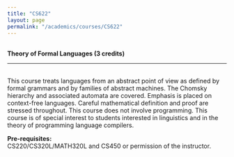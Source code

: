 ```yaml
---
title: "CS622"
layout: page
permalink: "/academics/courses/CS622"
---
```




\
**Theory of Formal Languages (3 credits)**

---

\
This course treats languages from an abstract point of view as defined by formal grammars and by families of abstract machines. The Chomsky hierarchy and associated automata are covered. Emphasis is placed on context-free languages. Careful mathematical definition and proof are stressed throughout. This course does not involve programming. This course is of special interest to students interested in linguistics and in the theory of programming language compilers.

**Pre-requisites:**
\
CS220/CS320L/MATH320L and CS450 or permission of the instructor.
